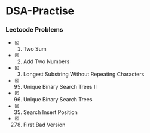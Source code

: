 # DSA-Practise
### Leetcode Problems
- [x] 1. Two Sum
- [x] 2. Add Two Numbers
- [x] 3. Longest Substring Without Repeating Characters
- [x] 95. Unique Binary Search Trees II
- [x] 96. Unique Binary Search Trees
- [x] 35. Search Insert Position
- [x] 278. First Bad Version
